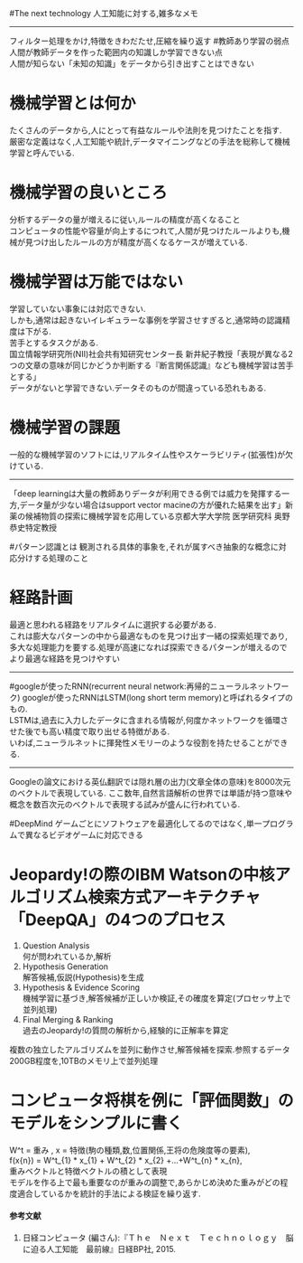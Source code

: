#The next technology
人工知能に対する,雑多なメモ
***
フィルター処理をかけ,特徴をきわだたせ,圧縮を繰り返す
#教師あり学習の弱点
人間が教師データを作った範囲内の知識しか学習できない点  
人間が知らない「未知の知識」をデータから引き出すことはできない

# 機械学習とは何か
たくさんのデータから,人にとって有益なルールや法則を見つけたことを指す.  
厳密な定義はなく,人工知能や統計,データマイニングなどの手法を総称して機械学習と呼んでいる.  
# 機械学習の良いところ  
分析するデータの量が増えるに従い,ルールの精度が高くなること  
コンピュータの性能や容量が向上するにつれて,人間が見つけたルールよりも,機械が見つけ出したルールの方が精度が高くなるケースが増えている.  

# 機械学習は万能ではない
学習していない事象には対応できない.  
しかも,通常は起きないイレギュラーな事例を学習させすぎると,通常時の認識精度は下がる.  
苦手とするタスクがある.  
国立情報学研究所(NII)社会共有知研究センター長 新井紀子教授「表現が異なる2つの文章の意味が同じかどうか判断する『断言関係認識』なども機械学習は苦手とする」  
データがないと学習できない.データそのものが間違っている恐れもある.

# 機械学習の課題  
一般的な機械学習のソフトには,リアルタイム性やスケーラビリティ(拡張性)が欠けている.

***
「deep learningは大量の教師ありデータが利用できる例では威力を発揮する一方,データ量が少ない場合はsupport vector macineの方が優れた結果を出す」新薬の候補物質の探索に機械学習を応用している京都大学大学院 医学研究科 奥野恭史特定教授

#パターン認識とは
観測される具体的事象を,それが属すべき抽象的な概念に対応分けする処理のこと

# 経路計画  
最適と思われる経路をリアルタイムに選択する必要がある.  
これは膨大なパターンの中から最適なものを見つけ出す一緒の探索処理であり,多大な処理能力を要する.処理が高速になれば探索できるパターンが増えるので より最適な経路を見つけやすい
***
#googleが使ったRNN(recurrent neural network:再帰的ニューラルネットワーク)
googleが使ったRNNはLSTM(long short term memory)と呼ばれるタイプのもの.  
LSTMは,過去に入力したデータに含まれる情報が,何度かネットワークを循環させた後でも高い精度で取り出せる特徴がある.  
いわば,ニューラルネットに揮発性メモリーのような役割を持たせることができる.
***
Googleの論文における英仏翻訳では隠れ層の出力(文章全体の意味)を8000次元のベクトルで表現している.
ここ数年,自然言語解析の世界では単語が持つ意味や概念を数百次元のベクトルで表現する試みが盛んに行われている.

#DeepMind
ゲームごとにソフトウェアを最適化してるのではなく,単一プログラムで異なるビデオゲームに対応できる

# Jeopardy!の際のIBM Watsonの中核アルゴリズム検索方式アーキテクチャ「DeepQA」の4つのプロセス
1. Question Analysis  
 何が問われているか,解析
1. Hypothesis Generation  
解答候補,仮説(Hypothesis)を生成
1. Hypothesis & Evidence Scoring  
機械学習に基づき,解答候補が正しいか検証,その確度を算定(プロセッサ上で並列処理)
1. Final Merging & Ranking  
過去のJeopardy!の質問の解析から,経験的に正解率を算定

複数の独立したアルゴリズムを並列に動作させ,解答候補を探索.参照するデータ200GB程度を,10TBのメモリ上で並列処理

# コンピュータ将棋を例に「評価関数」のモデルをシンプルに書く
W^t = 重み , x = 特徴(駒の種類,数,位置関係,王将の危険度等の要素),  
f(x{n}) = W^t_{1} * x_{1} + W^t_{2} * x_{2} +...+W^t_{n} * x_{n},  
重みベクトルと特徴ベクトルの積として表現  
モデルを作る上で最も重要なのが重みの調整で,あらかじめ決めた重みがどの程度適合しているかを統計的手法による検証を繰り返す.  

#### 参考文献
1) 日経コンピュータ (編さん):『Ｔｈｅ　Ｎｅｘｔ　Ｔｅｃｈｎｏｌｏｇｙ　脳に迫る人工知能　最前線』日経BP社, 2015.

